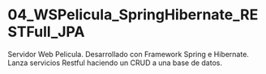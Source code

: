 # 04_WSPelicula_SpringHibernate_RESTFull_JPA
Servidor Web Pelicula. Desarrollado con Framework Spring e Hibernate. Lanza servicios Restful haciendo un CRUD a una base de datos.
